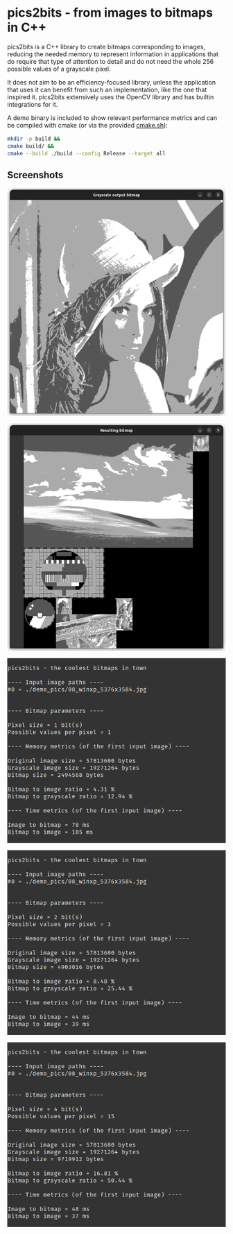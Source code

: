 # pics2bits - from images to bitmaps in C++

pics2bits is a C++ library to create bitmaps corresponding to images, reducing the needed memory to represent information in applications that do require that type of attention to detail and do not need the whole 256 possible values of a grayscale pixel.

It does not aim to be an efficiency-focused library, unless the application that uses it can benefit from such an implementation, like the one that inspired it.
pics2bits extensively uses the OpenCV library and has builtin integrations for it.

A demo binary is included to show relevant performance metrics and can be compiled with cmake (or via the provided [cmake.sh](./cmake.sh)):

```sh
mkdir -p build &&
cmake build/ &&
cmake --build ./build --config Release --target all
```

## Screenshots

![lena](./screenshots/lena.png)

![add](./screenshots/add.png)

![size_1](./screenshots/size_1.png)

![size_2](./screenshots/size_2.png)

![size_4](./screenshots/size_4.png)